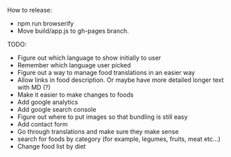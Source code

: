 How to release:
- npm run browserify
- Move build/app.js to gh-pages branch.

TODO:
- Figure out which language to show initially to user
- Remember which language user picked
- Figure out a way to manage food translations in an easier way
- Allow links in food description. Or maybe have more detailed longer text with MD (?)
- Make it easier to make changes to foods
- Add google analytics
- Add google search console
- Figure out where to put images so that bundling is still easy
- Add contact form
- Go through translations and make sure they make sense
- search for foods by category (for example, legumes, fruits, meat etc...)
- Change food list by diet
